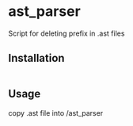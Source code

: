 # ast_parser

Script for deleting prefix in .ast files

## Installation

```git clone git@github.com:sixanimar/ast_parser.git
```

## Usage

copy .ast file into /ast_parser

```pars filename.ast
```
